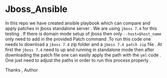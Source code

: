 # Jboss_Ansible
In this repo we have created ansible playbook which can compare and apply patches in jboss standalone server . We are using `jboss 7.4` for this testing . If there is domain mode setup of jboss then only `--host=$host_name` only need to add in the provided Patch command .To run this code one needs to download a `jboss 7.4` zip folder and a `jboss 7.4 patch zip` file . At first the `jboss 7.4` need to up and running in standalone mode then after downloading the patch file one can easily apply the path with the `yml` code . One just need to adjust the paths in order to run this process properly .

Thanks ,
Author 
